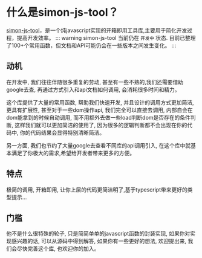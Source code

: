 # 什么是simon-js-tool？
[simon-js-tool](https://github.com/Simon-He95/simon-js-tool)，是一个纯javascript实现的开箱即用工具库,主要用于简化开发过程，提高开发效率。
::: warning
simon-js-tool 当前仍在 `开发中` 状态. 目前已整理了100+个常用函数，但文档和API可能仍会在一些版本之间发生变化。
:::

## 动机
在开发中, 我们往往伴随很多重复的劳动, 甚至有一些不熟的,我们还需要借助google去查, 再通过方式引入和api文档如何调用, 会消耗很多时间和精力。

这个库提供了大量的常用函数, 帮助我们快速开发, 并且设计的调用方式更加简洁, 更具有扩展性, 甚至对于一些dom操作api, 我们完全可以直接去调用, 内部自会在dom能拿到的时候自动调用, 而不用额外去做一些load判断dom是否存在的条件判断, 这样我们就可以更加简洁的使用了, 因为很多的逻辑判断都不会出现在你的代码中, 你的代码结果会显得特别清晰简洁。

另一方面, 我们也节约了大量google去查看不同库的api调用引入, 在这个库中就基本满足了你极大的需求,希望给开发者带来更多的方便。

## 特点
极简的调用, 开箱即用, 让你上层的代码更简洁明了,基于typescript带来更好的类型提示...

## 门槛
他不是什么很特殊的轮子, 只是简简单单的javascript函数的封装实现, 如果你对实现感兴趣的话, 可以从源码中得到解答, 如果你有一些更好的想法, 欢迎提出来, 我们会尽快完善这个库, 也欢迎你的加入。
